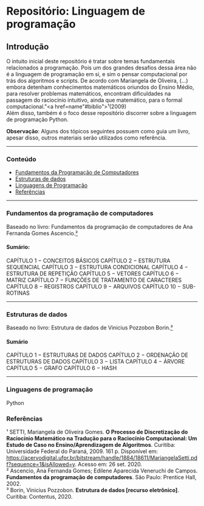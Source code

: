 # Repositório: Linguagem de programação

<h2>Introdução</h2>

O intuito inicial deste repositório é tratar sobre temas fundamentais relacionados a programação. Pois um dos grandes desafios dessa área não é a linguagem de programação em si, e sim o pensar computacional por trás dos algoritmos e scripts. De acordo com Mariangela de Oliveira, (...) embora detenham conhecimentos matemáticos oriundos do Ensino Médio, para resolver problemas matemáticos, encontram dificuldades na passagem do raciocínio intuitivo, ainda que matemático, para o formal computacional."<a href=name"#biblio">¹</a>(2009)  
Além disso, também é o foco desse repositório discorrer sobre a linguagem de programação Python.  

**Observação**: Alguns dos tópicos seguintes possuem como guia um livro, apesar disso, outros materiais serão utilizados como referência.  

---

<h3>Conteúdo</h3>

*  <a href="#fundamentos">Fundamentos da Programação de Computadores</a>  
*  <a href="#estrutura">Estruturas de dados</a>  
*  <a href="#linguagens">Linguagens de Programação</a>  
*  <a href="#biblio">Referências</a>  

---

<a name="fundamentos"><h3>Fundamentos da programação de computadores</h3></a>

Baseado no livro: Fundamentos da programação de computadores de Ana Fernanda Gomes Ascencio.<a href ="#biblio">²</a>

<h4>Sumário:</h4>

CAPÍTULO 1 − CONCEITOS BÁSICOS
CAPÍTULO 2 − ESTRUTURA SEQUENCIAL
CAPÍTULO 3 − ESTRUTURA CONDICIONAL
CAPÍTULO 4 − ESTRUTURA DE REPETIÇÃO
CAPÍTULO 5 − VETORES
CAPÍTULO 6 − MATRIZ
CAPÍTULO 7 − FUNÇÕES DE TRATAMENTO DE CARACTERES
CAPÍTULO 8 − REGISTROS
CAPÍTULO 9 − ARQUIVOS
CAPÍTULO 10 − SUB-ROTINAS

---

<a name="estrutura"><h3>Estruturas de dados</h3></a>

Baseado no livro: Estrutura de dados de Vinicius Pozzobon Borin.<a href="#biblio">³</a>

<h4>Sumário</h4>

CAPÍTULO 1 − ESTRUTURAS DE DADOS
CAPÍTULO 2 − ORDENAÇÃO DE ESTRUTURAS DE DADOS
CAPÍTULO 3 − LISTA
CAPÍTULO 4 − ÁRVORE
CAPÍTULO 5 − GRAFO
CAPÍTULO 6 − HASH

---

<a name="linguagens"><h3>Linguagens de programação</h3></a>

Python

<a name="biblio"><h3>Referências</h3></a>

¹ SETTI, Mariangela de Oliveira Gomes. **O Processo de Discretização do Raciocínio Matemático na Tradução para o Raciocínio Computacional: Um Estudo de Caso no Ensino/Aprendizagem de Algoritmos**. Curitiba: Universidade Federal do Paraná, 2009. 161 p. Disponível em: https://acervodigital.ufpr.br/bitstream/handle/1884/18611/MariangelaSetti.pdf?sequence=1&isAllowed=y. Acesso em: 26 set. 2020.  
²  Ascencio, Ana Fernanda Gomes; Edilene Aparecida Veneruchi de Campos. **Fundamentos da programação de computadores**. São Paulo: Prentice Hall, 2002.  
³  Borin, Vinicius Pozzobon. **Estrutura de dados [recurso eletrônico]**. Curitiba: Contentus, 2020.